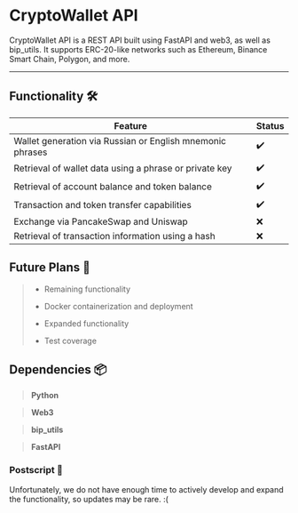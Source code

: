 # CryptoWallet API


CryptoWallet API is a REST API built using FastAPI and web3, as well as bip_utils. It supports ERC-20-like networks such as Ethereum, Binance Smart Chain, Polygon, and more.

____________________________________

## Functionality 🛠️

| Feature                                            | Status      |
|----------------------------------------------------|-------------|
| Wallet generation via Russian or English mnemonic phrases   | ✔️          |
| Retrieval of wallet data using a phrase or private key  | ✔️          |
| Retrieval of account balance and token balance      | ✔️          |
| Transaction and token transfer capabilities         | ✔️          |
| Exchange via PancakeSwap and Uniswap                | ❌          |
| Retrieval of transaction information using a hash   | ❌          |      

## Future Plans :thought_balloon:

> - Remaining functionality
>
> - Docker containerization and deployment
>
> - Expanded functionality
>
> - Test coverage

## Dependencies 📦

> **Python**

> **Web3**

> **bip_utils**

> **FastAPI**

### Postscript :memo:

Unfortunately, we do not have enough time to actively develop and expand the functionality, so updates may be rare. :(
